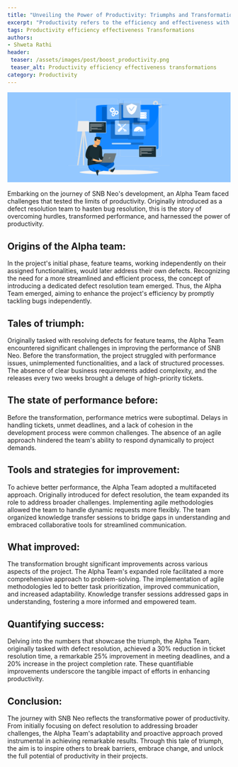 ```yaml
---
title: "Unveiling the Power of Productivity: Triumphs and Transformations in Project SNB Neo"
excerpt: "Productivity refers to the efficiency and effectiveness with which resources are using to achieve desired results by exploring emerging trends."
tags: Productivity efficiency effectiveness Transformations
authors:
- Shweta Rathi
header:
 teaser: /assets/images/post/boost_productivity.png
 teaser_alt: Productivity efficiency effectiveness transformations
category: Productivity
---
```

![](/assets/images/post/boost_productivity.png)


Embarking on the journey of SNB Neo's development, an Alpha Team faced challenges that tested the limits of productivity. Originally introduced as a defect resolution team to hasten bug resolution, this is the story of overcoming hurdles, transformed performance, and harnessed the power of productivity.


##  Origins of the Alpha team:
In the project's initial phase, feature teams, working independently on their assigned functionalities, would later address their own defects. Recognizing the need for a more streamlined and efficient process, the concept of introducing a dedicated defect resolution team emerged. Thus, the Alpha Team emerged, aiming to enhance the project's efficiency by promptly tackling bugs independently.

## Tales of triumph:
Originally tasked with resolving defects for feature teams, the Alpha Team encountered significant challenges in improving the performance of SNB Neo. Before the transformation, the project struggled with performance issues, unimplemented functionalities, and a lack of structured processes. The absence of clear business requirements added complexity, and the releases every two weeks brought a deluge of high-priority tickets.


## The state of performance before:
Before the transformation, performance metrics were suboptimal. Delays in handling tickets, unmet deadlines, and a lack of cohesion in the development process were common challenges. The absence of an agile approach hindered the team's ability to respond dynamically to project demands.

## Tools and strategies for improvement:

To achieve better performance, the Alpha Team adopted a multifaceted approach. Originally introduced for defect resolution, the team expanded its role to address broader challenges. Implementing agile methodologies allowed the team to handle dynamic requests more flexibly. The team organized knowledge transfer sessions to bridge gaps in understanding and embraced collaborative tools for streamlined communication.

## What improved:
The transformation brought significant improvements across various aspects of the project. The Alpha Team's expanded role facilitated a more comprehensive approach to problem-solving. The implementation of agile methodologies led to better task prioritization, improved communication, and increased adaptability. Knowledge transfer sessions addressed gaps in understanding, fostering a more informed and empowered team.

## Quantifying success:
Delving into the numbers that showcase the triumph, the Alpha Team, originally tasked with defect resolution, achieved a 30% reduction in ticket resolution time, a remarkable 25% improvement in meeting deadlines, and a 20% increase in the project completion rate. These quantifiable improvements underscore the tangible impact of efforts in enhancing productivity.

## Conclusion:
The journey with SNB Neo reflects the transformative power of productivity. From initially focusing on defect resolution to addressing broader challenges, the Alpha Team's adaptability and proactive approach proved instrumental in achieving remarkable results. Through this tale of triumph, the aim is to inspire others to break barriers, embrace change, and unlock the full potential of productivity in their projects.
